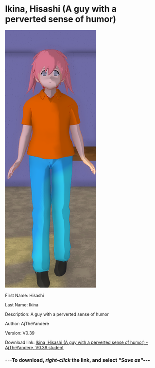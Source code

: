 # Ikina, Hisashi (A guy with a perverted sense of humor)

<img src = "https://raw.githubusercontent.com/Arbiter1223/Daigaku-Gurashi-Custom-Students/master/Students/Files/Ikina%2C%20Hisashi%20(A%20guy%20with%20a%20perverted%20sense%20of%20humor).png">

First Name: Hisashi

Last Name: Ikina

Description: A guy with a perverted sense of humor

Author: AjTheYandere

Version: V0.39

Download link: <a href="https://raw.githubusercontent.com/Arbiter1223/Daigaku-Gurashi-Custom-Students/master/Students/Files/Ikina%2C%20Hisashi%20(A%20guy%20with%20a%20perverted%20sense%20of%20humor)%20-%20AjTheYandere%2C%20V0.39.student">Ikina, Hisashi (A guy with a perverted sense of humor) - AjTheYandere, V0.39.student</a>

### ---**To download, _right-click_ the link, and select _"Save as"_**---
